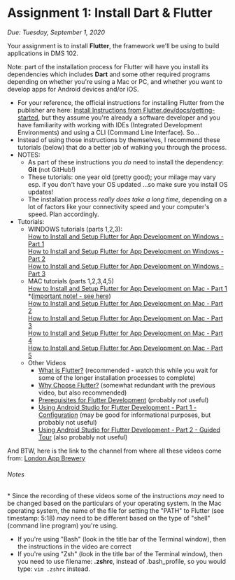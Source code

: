 # Assignment 1: Install Dart & Flutter
*Due: Tuesday, September 1, 2020* 

Your assignment is to install **Flutter**, the framework we'll be using to build applications in DMS 102.  

Note: part of the installation process for Flutter will have you install its dependencies which includes **Dart** and some other required programs depending on whether you're using a Mac or PC, and whether you want to develop apps for Android devices and/or iOS.

- For your reference, the official instructions for installing Flutter from the publisher are here: [Install Instructions from Flutter.dev/docs/getting-started](https://flutter.dev/docs/get-started/install), but they assume you're already a software developer and you have familiarity with working with IDEs (Integrated Development Environments) and using a CLI (Command Line Interface). So...
- Instead of using those instructions by themselves, I recommend these tutorials (below) that do a better job of walking you through the process.
- NOTES:
    - As part of these instructions you *do* need to install the dependency: **Git** (not GitHub!)
    - These tutorials: one year old (pretty good); your milage may vary esp. if you don't have your OS updated ...so make sure you install OS updates!
    - The installation process *really does take a long time*, depending on a lot of factors like your connectivity speed and your computer's speed.  Plan accordingly.
- Tutorials:
    - WINDOWS tutorials (parts 1,2,3):<br>
        [How to Install and Setup Flutter for App Development on Windows - Part 1](https://youtu.be/Z2ugnpCQuyw)<br>
        [How to Install and Setup Flutter for App Development on Windows - Part 2](https://youtu.be/8YlJ9RjdpkA)<br>
        [How to Install and Setup Flutter for App Development on Windows - Part 3](https://youtu.be/n9qDNVoe5V8)
    - MAC tutorials (parts 1,2,3,4,5)<br>
      [How to Install and Setup Flutter for App Development on Mac - Part 1](https://youtu.be/hL7pkX1Pfko) *([important note! - see here](#notes))<br>
      [How to Install and Setup Flutter for App Development on Mac - Part 2](https://youtu.be/gv1LScpG0jM)<br>
      [How to Install and Setup Flutter for App Development on Mac - Part 3](https://youtu.be/_p3VbxiVuRU)<br>
      [How to Install and Setup Flutter for App Development on Mac - Part 4](https://youtu.be/3oIFshgMgLA)<br>
      [How to Install and Setup Flutter for App Development on Mac - Part 5](https://youtu.be/H_xusHxICbk)
    - Other Videos
      - [What is Flutter?](https://youtu.be/I9ceqw5Ny-4) (recommended - watch this while you wait for some of the longer installation processes to complete)
      - [Why Choose Flutter?](https://youtu.be/L2OsgmirBwo) (somewhat redundant with the previous video, but also recommended)
      - [Prerequisites for Flutter Development](https://youtu.be/7gegvWBMOTg) (probably *not* useful)
      - [Using Android Studio for Flutter Development - Part 1 - Configuration](https://youtu.be/47keBFllFvQ) (may be good for informational purposes, but probably not useful)
      - [Using Android Studio for Flutter Development - Part 2 - Guided Tour](https://youtu.be/enUdOLgl4Jk) (also probably not useful)

And BTW, here is the link to the channel from where all these videos come from: [London App Brewery](https://www.youtube.com/playlist?list=PLSzsOkUDsvdtl3Pw48-R8lcK2oYkk40cm)



###### Notes

\* Since the recording of these videos some of the instructions *may* need to be changed based on the particulars of your operating system.  In the Mac operating system, the name of the file for setting the "PATH" to Flutter (see timestamp: 5:18) *may* need to be different based on the type of "shell" (command line program) you're using.  

- If you're using "Bash" (look in the title bar of the Terminal window), then the instructions in the video are correct
- If you're using "Zsh" (look in the title bar of the Terminal window), then you need to use filename: **.zshrc**, instead of .bash_profile, so you would type: `vim .zshrc` instead.